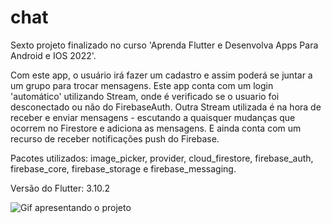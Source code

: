 # chat

Sexto projeto finalizado no curso 'Aprenda Flutter e Desenvolva Apps Para Android e IOS 2022'.

Com este app, o usuário irá fazer um cadastro e assim poderá se juntar a um grupo para trocar mensagens. Este app conta com um login 'automático' utilizando Stream, onde é verificado se o usuario foi desconectado ou não do FirebaseAuth. Outra Stream utilizada é na hora de receber e enviar mensagens - escutando a quaisquer mudanças que ocorrem no Firestore e adiciona as mensagens. E ainda conta com um recurso de receber notificações push do Firebase.

Pacotes utilizados: image_picker, provider, cloud_firestore, firebase_auth, firebase_core, firebase_storage e firebase_messaging.

Versão do Flutter: 3.10.2

![Gif apresentando o projeto](chat.gif)